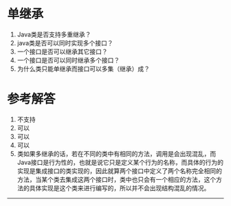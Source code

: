# 单继承

 1. Java类是否支持多重继承？
 2. java类是否可以同时实现多个接口？
 3. 一个接口是否可以继承其它接口？
 4. 一个接口是否可以同时继承多个接口？
 5. 为什么类只能单继承而接口可以多集（继承）成？
 
# 参考解答

1. 不支持
2. 可以
3. 可以
4. 可以
5. 类如果多继承的话，若在不同的类中有相同的方法，调用是会出现混乱，而Java接口是行为性的，也就是说它只是定义某个行为的名称，而具体的行为的实现是集成接口的类实现的，因此就算两个接口中定义了两个名称完全相同的方法，当某个类去集成这两个接口时，类中也只会有一个相应的方法，这个方法的具体实现是这个类来进行编写的，所以并不会出现结构混乱的情况。

---



